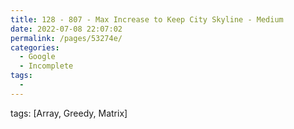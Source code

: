 ```yaml
---
title: 128 - 807 - Max Increase to Keep City Skyline - Medium
date: 2022-07-08 22:07:02
permalink: /pages/53274e/
categories:
  - Google
  - Incomplete
tags:
  - 
---
```

tags: [Array, Greedy, Matrix]